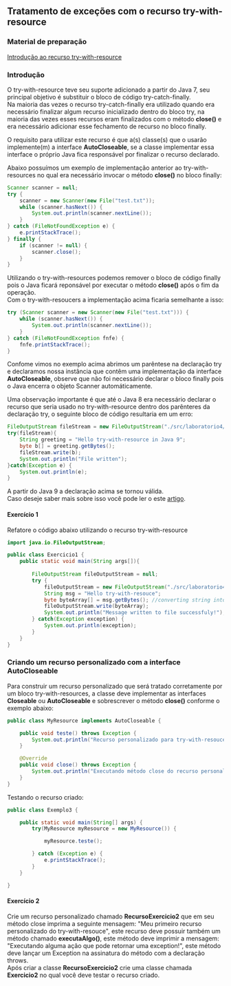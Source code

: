 ## Tratamento de exceções com o recurso try-with-resource

### Material de preparação
[Introdução ao recurso try-with-resource](https://www.baeldung.com/java-try-with-resources)<br/>

### Introdução
O try-with-resource teve seu suporte adicionado a partir do Java 7, seu principal objetivo é substituir o bloco de código try-catch-finally.<br/>
Na maioria das vezes o recurso try-catch-finally era utilizado quando era necessário finalizar algum recurso inicializado dentro do bloco try, na maioria das vezes esses recursos 
eram finalizados com o método **close()** e era necessário adicionar esse fechamento de recurso no bloco finally.

O requisito para utilizar este recurso é que a(s) classe(s) que o usarão implemente(m) a interface **AutoCloseable**, se a classe implementar essa interface o próprio Java fica 
responsável por finalizar o recurso declarado.

Abaixo possuímos um exemplo de implementação anterior ao try-with-resources no qual era necessário invocar o método **close()** no bloco finally:
```java
Scanner scanner = null;
try {
    scanner = new Scanner(new File("test.txt"));
    while (scanner.hasNext()) {
        System.out.println(scanner.nextLine());
    }
} catch (FileNotFoundException e) {
    e.printStackTrace();
} finally {
    if (scanner != null) {
        scanner.close();
    }
}
```

Utilizando o try-with-resources podemos remover o bloco de código finally pois o Java ficará reponsável por executar o método **close()** após o fim da operação.<br/>
Com o try-with-resoucers a implementação acima ficaria semelhante a isso:
```java
try (Scanner scanner = new Scanner(new File("test.txt"))) {
    while (scanner.hasNext()) {
        System.out.println(scanner.nextLine());
    }
} catch (FileNotFoundException fnfe) {
    fnfe.printStackTrace();
}
```

Confome vimos no exemplo acima abrimos um parêntese na declaração try e declaramos nossa instância que contêm uma implementação da interface **AutoCloseable**, observe que não 
foi necessário declarar o bloco finally pois o Java encerra o objeto Scanner automáticamente.

Uma observação importante é que até o Java 8 era necessário declarar o recurso que seria usado no try-with-resource dentro dos parênteres da declaração try, o seguinte bloco de 
código resultaria em um erro:
```java
FileOutputStream fileStream = new FileOutputStream("./src/laboratorio4/test.txt");
try(fileStream){
    String greeting = "Hello try-with-resource in Java 9";
    byte b[] = greeting.getBytes();
    fileStream.write(b);
    System.out.println("File written");
}catch(Exception e) {
    System.out.println(e);
}
```
A partir do Java 9 a declaração acima se tornou válida.<br/>
Caso deseje saber mais sobre isso você pode ler o este [artigo](https://www.tutorialspoint.com/java9/java9_try_with_resources_improvement).


#### Exercício 1
Refatore o código abaixo utilizando o recurso try-with-resource
```java
import java.io.FileOutputStream;

public class Exercicio1 {
    public static void main(String args[]){
        
        FileOutputStream fileOutputStream = null;
        try {
            fileOutputStream = new FileOutputStream("./src/laboratorio4/test.txt");
            String msg = "Hello try-with-resouce";
            byte byteArray[] = msg.getBytes(); //converting string into byte array
            fileOutputStream.write(byteArray);
            System.out.println("Message written to file successfuly!");
        } catch(Exception exception) {
            System.out.println(exception);
        }
    }
}
``` 

### Criando um recurso personalizado com a interface AutoCloseable
Para construir um recurso personalizado que será tratado corretamente por um bloco try-with-resources, a classe deve implementar as interfaces **Closeable** ou **AutoCloseable** 
e sobrescrever o método **close()** conforme o exemplo abaixo:
```java
public class MyResource implements AutoCloseable {

    public void teste() throws Exception {
        System.out.println("Recurso personalizado para try-with-resouce sendo utilizado!");
    }

    @Override
    public void close() throws Exception {
        System.out.println("Executando método close do recurso personalizado!");
    }
}
```

Testando o recurso criado:
```java
public class Exemplo3 {

    public static void main(String[] args) {
        try(MyResource myResource = new MyResource()) {

            myResource.teste();

        } catch (Exception e) {
            e.printStackTrace();
        }
    }

}
```

#### Exercício 2
Crie um recurso personalizado chamado **RecursoExercicio2** que em seu método close imprima a seguinte mensagem: "Meu primeiro recurso personalizado do try-with-resouce", 
este recurso deve possuir também um método chamado **executaAlgo()**, este método deve imprimir a mensagem: "Executando alguma ação que pode retornar uma exception!", este método 
deve lançar um Exception na assinatura do método com a declaração throws.<br/>
Após criar a classe **RecursoExercicio2** crie uma classe chamada **Exercicio2** no qual você deve testar o recurso criado.


